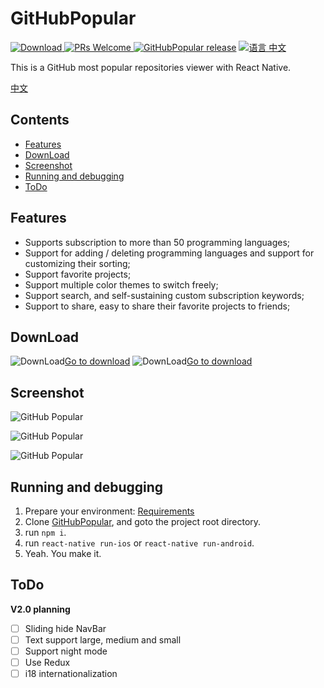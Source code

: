 # GitHubPopular

[ ![Download](https://img.shields.io/badge/Download-v1.0.1-ff69b4.svg) ](http://shouji.baidu.com/software/10123273.html)
[ ![PRs Welcome](https://img.shields.io/badge/PRs-Welcome-brightgreen.svg)](https://github.com/crazycodeboy/GitHubPopular/pulls)[ ![GitHubPopular release](https://img.shields.io/github/release/crazycodeboy/GitHubPopular.svg?maxAge=2592000?style=flat-square)](https://github.com/crazycodeboy/GitHubPopular/releases)
[ ![语言 中文](https://img.shields.io/badge/语言-中文-red.svg)](https://github.com/crazycodeboy/GitHubPopular)

This is a GitHub most popular repositories viewer with React Native.  

[中文](https://github.com/crazycodeboy/GitHubPopular)

## Contents

* [Features](#features)
* [DownLoad](#downLoad)
* [Screenshot](#screenshot)
* [Running and debugging](#running-and-debugging)
* [ToDo](#todo)

## Features

* Supports subscription to more than 50 programming languages;
* Support for adding / deleting programming languages and support for customizing their sorting;
* Support favorite projects;
* Support multiple color themes to switch freely;
* Support search, and self-sustaining custom subscription keywords;
* Support to share, easy to share their favorite projects to friends;


## DownLoad   

![DownLoad](https://raw.githubusercontent.com/crazycodeboy/crazycodeboy.github.io/master/io/GitHubPopular/img/baidushoujizhushou.png)[Go to download](http://sj.qq.com/myapp/detail.htm?apkName=com.jph.githubpopular)
![DownLoad](https://raw.githubusercontent.com/crazycodeboy/crazycodeboy.github.io/master/io/GitHubPopular/img/yingyingbao.png)[Go to download](http://shouji.baidu.com/software/10123273.html)

## Screenshot

![GitHub Popular](https://raw.githubusercontent.com/crazycodeboy/GitHubPopular/master/resource/screenshot/GitHubPopular-1.jpg)

![GitHub Popular](https://raw.githubusercontent.com/crazycodeboy/GitHubPopular/master/resource/screenshot/GitHubPopular-2.jpg)

![GitHub Popular](https://raw.githubusercontent.com/crazycodeboy/GitHubPopular/master/resource/screenshot/GitHubPopular-3.jpg)

## Running and debugging

1. Prepare your environment: [Requirements](http://facebook.github.io/react-native/docs/getting-started.html#requirements)
2. Clone [GitHubPopular](https://github.com/crazycodeboy/GitHubPopular.git), and goto the project root directory.
3. run `npm i`.
4. run `react-native run-ios` or `react-native run-android`.
5. Yeah. You make it.

## ToDo

**V2.0 planning**

- [ ] Sliding hide NavBar
- [ ] Text support large, medium and small
- [ ] Support night mode
- [ ] Use Redux
- [ ] i18 internationalization
